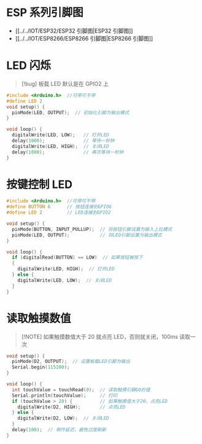 # ESP 系列引脚图
-  [[../../IOT/ESP32/ESP32 引脚图|ESP32 引脚图]]
-  [[../../IOT/ESP8266/ESP8266 引脚图|ESP8266 引脚图]]
# LED 闪烁
> [!bug] 板载 LED 默认是在 GPIO2 上

```cpp
#include <Arduino.h>  //可带可不带
#define LED 2
void setup() {
  pinMode(LED, OUTPUT);  // 初始化引脚为输出模式
}

void loop() {
  digitalWrite(LED, LOW);   // 打开LED
  delay(1000);              // 等待一秒钟
  digitalWrite(LED, HIGH);  // 关闭LED
  delay(1000);              // 再次等待一秒钟
}
```

# 按键控制 LED

```cpp
#include <Arduino.h>  //可带可不带
#define BUTTON 6      // 按钮连接到GPIO6
#define LED 2         // LED连接到GPIO2

void setup() {
  pinMode(BUTTON, INPUT_PULLUP);  // 将按钮引脚设置为输入上拉模式
  pinMode(LED, OUTPUT);           // 将LED引脚设置为输出模式
}

void loop() {
  if (digitalRead(BUTTON) == LOW)  // 如果按钮被按下
  {
    digitalWrite(LED, HIGH);  // 打开LED
  } else {
    digitalWrite(LED, LOW);  // 关闭LED
  }
}
```

# 读取触摸数值

> [!NOTE] 如果触摸数值大于 20 就点亮 LED，否则就关闭，100ms 读取一次

```cpp
void setup() {
  pinMode(D2, OUTPUT);  // 设置板载LED引脚为输出
  Serial.begin(115200);
}

void loop() {
  int touchValue = touchRead(0);  // 读取触摸引脚G0的值
  Serial.println(touchValue);     // 打印
  if (touchValue > 20) {          // 如果触摸值大于20，点亮LED
    digitalWrite(D2, HIGH);       // 点亮LED
  } else {
    digitalWrite(D2, LOW);  // 关闭LED
  }
  delay(100);  // 稍作延迟，避免过度刷新
}
```

